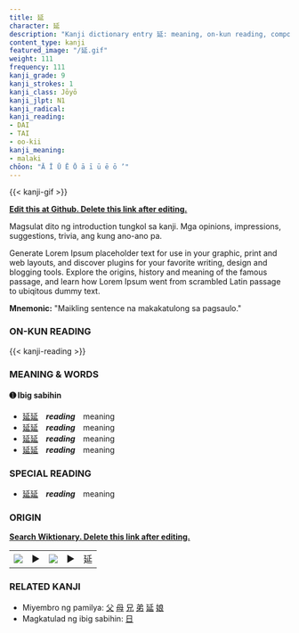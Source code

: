 ```yaml
---
title: 延
character: 延
description: "Kanji dictionary entry 延: meaning, on-kun reading, compounds, origin, related kanji"
content_type: kanji
featured_image: "/延.gif"
weight: 111
frequency: 111
kanji_grade: 9
kanji_strokes: 1
kanji_class: Jōyō
kanji_jlpt: N1
kanji_radical: 
kanji_reading: 
- DAI
- TAI
- oo-kii
kanji_meaning:
- malaki
chōon: "Ā Ī Ū Ē Ō ā ī ū ē ō ’"
---
```

[//]: # (Don't edit the line below. Kanji animated GIF code is automatically generated.)
{{< kanji-gif >}}

[//]: # (Edit below this line.)

**[Edit this at Github. Delete this link after editing.](https://github.com/tim0g/tim/tree/main/content/kanji/延/index.md)**

Magsulat dito ng introduction tungkol sa kanji. Mga opinions, impressions, suggestions, trivia, ang kung ano-ano pa.

Generate Lorem Ipsum placeholder text for use in your graphic, print and web layouts, and discover plugins for your favorite writing, design and blogging tools. Explore the origins, history and meaning of the famous passage, and learn how Lorem Ipsum went from scrambled Latin passage to ubiqitous dummy text.
 
**Mnemonic:** "Maikling sentence na makakatulong sa pagsaulo."

### ON-KUN READING

[//]: # (Don't edit the line below. ON-KUN READING code is automatically generated.)
{{< kanji-reading >}}

### MEANING & WORDS

#### ➊ **Ibig sabihin**
  - [延](../延)[延](../延)　***reading***　meaning
  - [延](../延)[延](../延)　***reading***　meaning
  - [延](../延)[延](../延)　***reading***　meaning
  - [延](../延)[延](../延)　***reading***　meaning

### SPECIAL READING
  - [延](../延)[延](../延)　***reading***　meaning

### ORIGIN

**[Search Wiktionary. Delete this link after editing.](https://wiktionary.org/wiki/延)**
<table class="kanji-table"><tr><td>
<img src="60px-延-bronze.svg.png">
</td><td>▶</td><td>
<img src="60px-延-oracle.svg.png">
</td><td>▶</td>
<td class="kanji-origin">延</td>
</tr></table>

### RELATED KANJI
- Miyembro ng pamilya: [父](../父) [母](../母) [兄](../兄) [弟](../弟) [延](../延) [娘](../娘)
- Magkatulad ng ibig sabihin: [日](../日)
